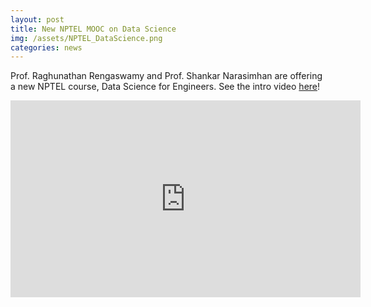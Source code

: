 ```yaml
---
layout: post
title: New NPTEL MOOC on Data Science
img: /assets/NPTEL_DataScience.png
categories: news
---
```

Prof. Raghunathan Rengaswamy and Prof. Shankar Narasimhan are offering a new NPTEL course, Data Science for Engineers. See the intro video [here](https://www.youtube.com/embed/XohgKT13FKY)!

<div class="container">
<iframe width="560" height="315" src="https://www.youtube.com/embed/XohgKT13FKY?rel=0&amp;showinfo=0" frameborder="0" gesture="media" allow="encrypted-media" allowfullscreen>
</iframe>
</div>
